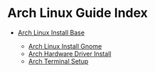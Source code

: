 # Arch Linux Guide Index


- [Arch Linux Install Base](docs/ARCH_INSTALL_BASE.md)

    - [Arch Linux Install Gnome](docs/ARCH_INSTALL_BASE.md)
    - [Arch Hardware Driver Install](docs/03_ARCH_INSTALL_HARDWARE.md)
    - [Arch Terminal Setup](docs/04_ARCH_TERMINAL_SETUP.md)